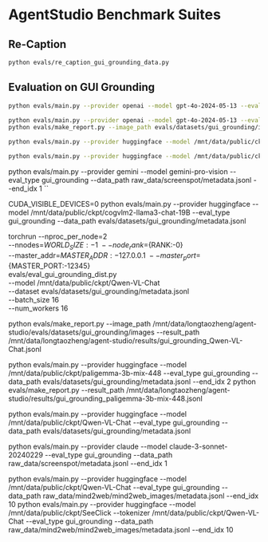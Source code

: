 # AgentStudio Benchmark Suites

## Re-Caption

```bash
python evals/re_caption_gui_grounding_data.py
```

## Evaluation on GUI Grounding

```bash
python evals/main.py --provider openai --model gpt-4o-2024-05-13 --eval_type gui_grounding --data_path evals/datasets/gui_grounding/metadata_1k.jsonl
```

```bash
python evals/main.py --provider openai --model gpt-4o-2024-05-13 --eval_type gui_grounding --data_path evals/datasets/gui_grounding/metadata_raw_1k.jsonl
python evals/make_report.py --image_path evals/datasets/gui_grounding/images --result_path results/gui_grounding_gpt-4o-2024-05-13_raw_instruction.jsonl
```

```bash
python evals/main.py --provider huggingface --model /mnt/data/public/ckpt/SeeClick --tokenizer /mnt/data/public/ckpt/Qwen-VL-Chat --eval_type gui_grounding --data_path evals/datasets/gui_grounding/metadata_raw_1k.jsonl

python evals/main.py --provider huggingface --model /mnt/data/public/ckpt/cogvlm2-llama3-chat-19B --eval_type gui_grounding --data_path evals/datasets/gui_grounding/metadata_raw_1k.jsonl
```



python evals/main.py --provider gemini --model gemini-pro-vision --eval_type gui_grounding --data_path raw_data/screenspot/metadata.jsonl --end_idx 1
``





CUDA_VISIBLE_DEVICES=0 python evals/main.py --provider huggingface --model /mnt/data/public/ckpt/cogvlm2-llama3-chat-19B --eval_type gui_grounding --data_path evals/datasets/gui_grounding/metadata.jsonl


torchrun --nproc_per_node=2 \
    --nnodes=${WORLD_SIZE:-1} \
    --node_rank=${RANK:-0} \
    --master_addr=${MASTER_ADDR:-127.0.0.1} \
    --master_port=${MASTER_PORT:-12345} \
    evals/eval_gui_grounding_dist.py \
    --model /mnt/data/public/ckpt/Qwen-VL-Chat \
    --dataset evals/datasets/gui_grounding/metadata.jsonl \
    --batch_size 16 \
    --num_workers 16

python evals/make_report.py --image_path /mnt/data/longtaozheng/agent-studio/evals/datasets/gui_grounding/images --result_path /mnt/data/longtaozheng/agent-studio/results/gui_grounding_Qwen-VL-Chat.jsonl

python evals/main.py --provider huggingface --model /mnt/data/public/ckpt/paligemma-3b-mix-448 --eval_type gui_grounding --data_path evals/datasets/gui_grounding/metadata.jsonl --end_idx 2
python evals/make_report.py --result_path /mnt/data/longtaozheng/agent-studio/results/gui_grounding_paligemma-3b-mix-448.jsonl

python evals/main.py --provider huggingface --model /mnt/data/public/ckpt/Qwen-VL-Chat --eval_type gui_grounding --data_path evals/datasets/gui_grounding/metadata.jsonl




python evals/main.py --provider claude --model claude-3-sonnet-20240229 --eval_type gui_grounding --data_path raw_data/screenspot/metadata.jsonl --end_idx 1

python evals/main.py --provider huggingface --model /mnt/data/public/ckpt/Qwen-VL-Chat --eval_type gui_grounding --data_path raw_data/mind2web/mind2web_images/metadata.jsonl --end_idx 10
python evals/main.py --provider huggingface --model /mnt/data/public/ckpt/SeeClick --tokenizer /mnt/data/public/ckpt/Qwen-VL-Chat --eval_type gui_grounding --data_path raw_data/mind2web/mind2web_images/metadata.jsonl --end_idx 10

```
